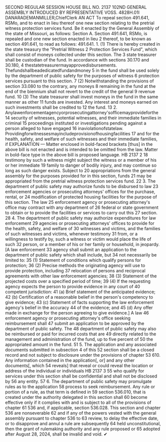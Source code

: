 SECOND REGULAR SESSION
HOUSE BILL NO. 2137
102ND GENERAL ASSEMBLY
INTRODUCED BY REPRESENTATIVE VOSS.
4828H.01I DANARADEMANMILLER,ChiefClerk
AN ACT
To repeal section 491.641, RSMo, and to enact in lieu thereof one new section relating to the
pretrial witness protection services fund.
Be it enacted by the General Assembly of the state of Missouri, as follows:
Section A. Section 491.641, RSMo, is repealed and one new section enacted in lieu
2 thereof, to be known as section 491.641, to read as follows:
491.641. 1. (1) There is hereby created in the state treasury the "Pretrial Witness
2 Protection Services Fund", which shall consist of moneys collected under this section. The
3 state treasurer shall be custodian of the fund. In accordance with sections 30.170 and 30.180,
4 thestatetreasurermayapprovedisbursements. Thefundshallbeadedicatedfundandmoney
5 in the fund shall be used solely by the department of public safety for the purposes of witness
6 protection services pursuant to this section.
7 (2) Notwithstanding the provisions of section 33.080 to the contrary, any moneys
8 remaining in the fund at the end of the biennium shall not revert to the credit of the general
9 revenue fund.
10 (3) The state treasurer shall invest moneys in the fund in the same manner as other
11 funds are invested. Any interest and moneys earned on such investments shall be credited to
12 the fund.
13 2. Anylawenforcementagencyorprosecutingattorney'sofficemayprovideforthe
14 security of witnesses, potential witnesses, and their immediate families in criminal
15 proceedings instituted or investigations pending against a person alleged to have engaged
16 inaviolationofstatelaw. Providingforwitnessesmayincludeprovisionofhousingfacilities
17 and for the health, safety, and welfare of such witnesses and their immediate families, if
EXPLANATION — Matter enclosed in bold-faced brackets [thus] in the above bill is not enacted and is
intended to be omitted from the law. Matter in bold-face type in the above bill is proposed language.
HB 2137 2
18 testimony by such a witness might subject the witness or a member of his or her immediate
19 family to danger of bodily injury, and may continue so long as such danger exists. Subject to
20 appropriations from the general assembly for the purposes provided for in this section, funds
21 may be appropriated from the pretrial witness protection services fund.
22 3. The department of public safety may authorize funds to be disbursed to law
23 enforcement agencies or prosecuting attorneys' offices for the purchase, rental, or
24 modification of protected housing facilities for the purpose of this section. The law
25 enforcement agency or prosecuting attorney's office may contract with any department of
26 federal or state government to obtain or to provide the facilities or services to carry out this
27 section.
28 4. The department of public safety may authorize expenditures for law enforcement
29 agencies or prosecuting attorneys' offices to provide for the health, safety, and welfare of
30 witnesses and victims, and the families of such witnesses and victims, whenever testimony
31 from, or a willingness to testify by, such a witness or victim would place the life of such
32 person, or a member of his or her family or household, in jeopardy. [A law enforcement
33 agency shall submit an application to the department of public safety which shall include, but
34 not necessarily be limited to:
35 (1) Statement of conditions which qualify persons for protection;
36 (2) Precise methods the originating agency will use to provide protection, including
37 relocation of persons and reciprocal agreements with other law enforcement agencies;
38 (3) Statement of the projected costs over a specified period of time;
39 (4) If the requesting agency expects the person to provide evidence in any court of
40 competent jurisdiction:
41 (a) Brief statement of the anticipated evidence;
42 (b) Certification of a reasonable belief in the person's competency to give evidence;
43 (c) Statement of facts supporting the law enforcement agency's belief in the accuracy
44 of the evidence; and
45 (d) Any offer made in exchange for the person agreeing to give evidence.] A law
46 enforcement agency or prosecuting attorney's office seeking reimbursement shall
47 submit an application to be approved by the department of public safety. The
48 department of public safety may also be reimbursed or paid for incurred costs that are
49 directly related to the management and administration of the fund, up to five percent of
50 the appropriated amount in the fund.
51 5. The application and any associated documents submitted in subsection 4 of this
52 section shall be a closed record and not subject to disclosure under the provisions of chapter
53 610. Any information contained in the application[, or] and any other documents[, which
54 reveals] that reveal or could reveal the location or address of the individual or individuals
HB 2137 3
55 who qualify for services under this section shall be confidential and shall not be disclosed by
56 any entity.
57 6. The department of public safety may promulgate rules as to the application
58 process to seek reimbursement. Any rule or portion of a rule, as that term is defined in
59 section 536.010, that is created under the authority delegated in this section shall
60 become effective only if it complies with and is subject to all of the provisions of chapter
61 536 and, if applicable, section 536.028. This section and chapter 536 are nonseverable
62 and if any of the powers vested with the general assembly pursuant to chapter 536 to
63 review, to delay the effective date, or to disapprove and annul a rule are subsequently
64 held unconstitutional, then the grant of rulemaking authority and any rule proposed or
65 adopted after August 28, 2024, shall be invalid and void.
✔